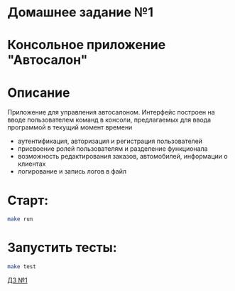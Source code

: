 # Домашнее задание №1
# Консольное приложение "Автосалон"
# Описание
Приложение для управления автосалоном. Интерфейс построен на вводе пользователем команд в консоли,
предлагаемых для ввода программой в текущий момент времени

- аутентификация, авторизация и регистрация пользователей
- присвоение ролей пользователям и разделение функционала
- возможность редактирования заказов, автомобилей, информации о клиентах
- логирование и запись логов в файл

# Старт:
```sh
make run
```

# Запустить тесты:
```sh
make test
```
[ДЗ №1](https://github.com/DaniilMolchanov666/Y_Lab_Homeworks/tree/main/homework_1)
